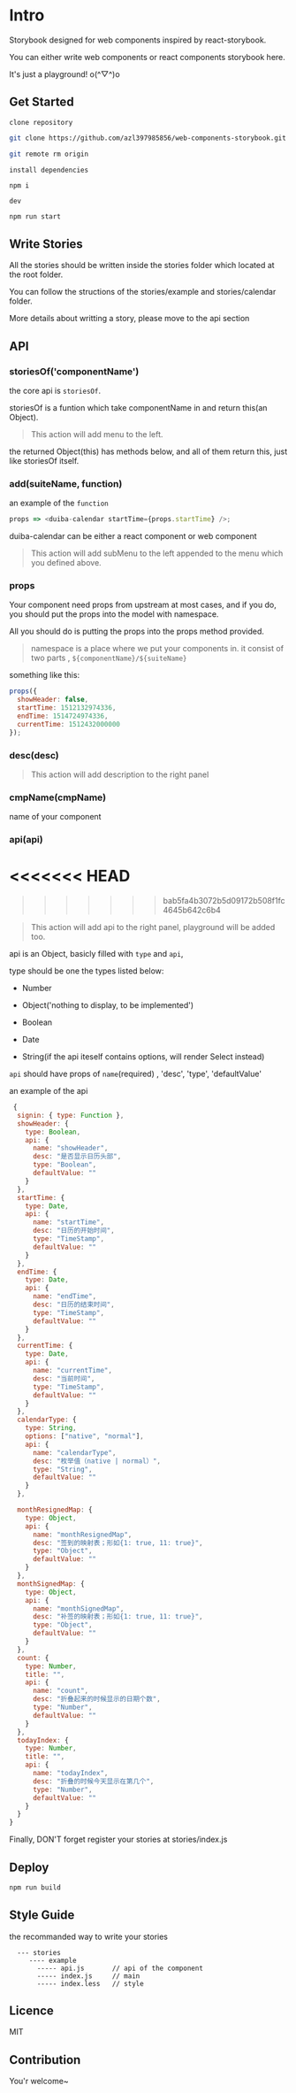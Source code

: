 # Intro

Storybook designed for web components inspired by react-storybook.

You can either write web components or react components storybook here.

It's just a playground! o(^▽^)o

## Get Started

`clone repository`

```bash
git clone https://github.com/azl397985856/web-components-storybook.git

git remote rm origin
```

`install dependencies`

```bash
npm i
```

`dev`

```
npm run start
```

## Write Stories

All the stories should be written inside the stories folder which located at the root folder.

You can follow the structions of the stories/example and stories/calendar folder.

More details about writting a story, please move to the api section

## API

### storiesOf('componentName')

the core api is `storiesOf`.

storiesOf is a funtion which take componentName in and
return this(an Object).

> This action will add menu to the left.

the returned Object(this) has methods below,
and all of them return this, just like storiesOf itself.

### add(suiteName, function)

an example of the `function`

```js
props => <duiba-calendar startTime={props.startTime} />;
```

duiba-calendar can be either a react component or web component

> This action will add subMenu to the left appended to the menu which you defined above.

### props

Your component need props from upstream at most cases,
and if you do, you should put the props into the model with namespace.

All you should do is putting the props into the props method provided.

> namespace is a place where we put your components in.
> it consist of two parts , `${componentName}/${suiteName}`

something like this:

```js
props({
  showHeader: false,
  startTime: 1512132974336,
  endTime: 1514724974336,
  currentTime: 1512432000000
});
```

### desc(desc)

> This action will add description to the right panel

### cmpName(cmpName)

name of your component

### api(api)

# <<<<<<< HEAD

> > > > > > > bab5fa4b3072b5d09172b508f1fc4645b642c6b4

> This action will add api to the right panel, playground will be added too.

api is an Object, basicly filled with `type` and `api`,

type should be one the types listed below:

* Number

* Object('nothing to display, to be implemented')

* Boolean

* Date

* String(if the api iteself contains options, will render Select instead)

`api` should have props of `name`(required) , 'desc', 'type', 'defaultValue'

an example of the api

```js
 {
  signin: { type: Function },
  showHeader: {
    type: Boolean,
    api: {
      name: "showHeader",
      desc: "是否显示日历头部",
      type: "Boolean",
      defaultValue: ""
    }
  },
  startTime: {
    type: Date,
    api: {
      name: "startTime",
      desc: "日历的开始时间",
      type: "TimeStamp",
      defaultValue: ""
    }
  },
  endTime: {
    type: Date,
    api: {
      name: "endTime",
      desc: "日历的结束时间",
      type: "TimeStamp",
      defaultValue: ""
    }
  },
  currentTime: {
    type: Date,
    api: {
      name: "currentTime",
      desc: "当前时间",
      type: "TimeStamp",
      defaultValue: ""
    }
  },
  calendarType: {
    type: String,
    options: ["native", "normal"],
    api: {
      name: "calendarType",
      desc: "枚举值（native | normal）",
      type: "String",
      defaultValue: ""
    }
  },

  monthResignedMap: {
    type: Object,
    api: {
      name: "monthResignedMap",
      desc: "签到的映射表；形如{1: true, 11: true}",
      type: "Object",
      defaultValue: ""
    }
  },
  monthSignedMap: {
    type: Object,
    api: {
      name: "monthSignedMap",
      desc: "补签的映射表；形如{1: true, 11: true}",
      type: "Object",
      defaultValue: ""
    }
  },
  count: {
    type: Number,
    title: "",
    api: {
      name: "count",
      desc: "折叠起来的时候显示的日期个数",
      type: "Number",
      defaultValue: ""
    }
  },
  todayIndex: {
    type: Number,
    title: "",
    api: {
      name: "todayIndex",
      desc: "折叠的时候今天显示在第几个",
      type: "Number",
      defaultValue: ""
    }
  }
}
```

Finally, DON'T forget register your stories at stories/index.js

## Deploy

```bash
npm run build
```

## Style Guide

the recommanded way to write your stories

```
  --- stories
     ---- example
       ----- api.js       // api of the component
       ----- index.js     // main
       ----- index.less   // style
```

## Licence

MIT

## Contribution

You'r welcome~
